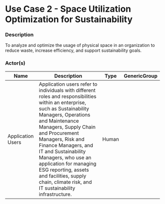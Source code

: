 
#  Use Case 2 - Space Utilization Optimization for Sustainability





### Description

To analyze and optimize the usage of physical space in an organization to reduce waste, increase efficiency, and support sustainability goals.




### Actor(s)

| Name | Description | Type | GenericGroup |
| --- | --- | --- | --- |
| Application Users | Application users refer to individuals with different roles and responsibilities within an enterprise, such as Sustainability Managers, Operations and Maintenance Managers, Supply Chain and Procurement Managers, Risk and Finance Managers, and IT and Sustainability Managers, who use an application for managing ESG reporting, assets and facilities, supply chain, climate risk, and IT sustainability infrastructure. | Human |  |












